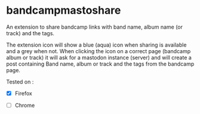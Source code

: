 # bandcampmastoshare
An extension to share bandcamp links with band name, album name (or track)  and the tags.

The extension icon will show a blue (aqua) icon when sharing is available and a grey when not. When clicking the icon on a correct page (bandcamp album or track) it will ask for a mastodon instance (server) and will create a post containing Band name, album or track and the tags from the bandcamp page. 


Tested on : 

- [X] Firefox 
- [ ] Chrome



